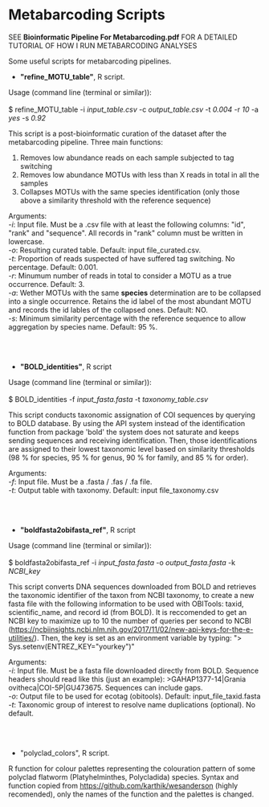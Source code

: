 # Metabarcoding Scripts

SEE __Bioinformatic Pipeline For Metabarcoding.pdf__ FOR A DETAILED TUTORIAL OF HOW I RUN METABARCODING ANALYSES


Some useful scripts for metabarcoding pipelines.

- __"refine_MOTU_table"__, R script.

Usage (command line (terminal or similar)):<br /><br />$ refine_MOTU_table -i _input_table.csv_ -c _output_table.csv_ -t _0.004_ -r _10_ -a _yes_ -s _0.92_

This script is a post-bioinformatic curation of the dataset after the metabarcoding pipeline. Three main functions:
1. Removes low abundance reads on each sample subjected to tag switching
2. Removes low abundance MOTUs with less than X reads in total in all the samples
3. Collapses MOTUs with the same species identification (only those above a similarity threshold with the reference sequence)

Arguments: <br />
 -_i_: Input file. Must be a .csv file with at least the following columns: "id", "rank" and "sequence". All records in "rank" column must be written in lowercase. <br />
 -_o_: Resulting curated table. Default: input file_curated.csv. <br />
 -_t_: Proportion of reads suspected of have suffered tag switching. No percentage. Default: 0.001. <br />
 -_r_: Minumum number of reads in total to consider a MOTU as a true occurrence. Default: 3. <br />
 -_a_: Wether MOTUs with the same __species__ determination are to be collapsed into a single occurrence. Retains the id label of the most abundant MOTU and records the id lables of the collapsed ones. Default: NO. <br />
 -_s_: Minimum similarity percentage with the reference sequence to allow aggregation by species name. Default: 95 %. <br />
 
<br /><br />
- __"BOLD_identities"__, R script

Usage (command line (terminal or similar)): <br /><br />$ BOLD_identities -f _input_fasta.fasta_ -t _taxonomy_table.csv_

This script conducts taxonomic assignation of COI sequences by querying to BOLD database. By using the API system instead of the identification function from package 'bold' the system does not saturate and keeps sending sequences and receiving identification. Then, those identifications are assigned to their lowest taxonomic level based on similarity thresholds (98 % for species, 95 % for genus, 90 % for family, and 85 % for order).

Arguments:  <br />
-_f_: Input file. Must be a .fasta / .fas / .fa file. <br />
-_t_: Output table with taxonomy. Default: input file_taxonomy.csv

<br /><br />
- __"boldfasta2obifasta_ref"__, R script

Usage (command line (terminal or similar)): <br /><br />$ boldfasta2obifasta_ref -i _input_fasta.fasta_ -o _output_fasta.fasta_ -k _NCBI_key_ 

This script converts DNA sequences downloaded from BOLD and retrieves the taxonomic identifier of the taxon from NCBI taxonomy, to create a new fasta file with the following information to be used with OBITools: taxid, scientific_name, and record id (from BOLD). It is reccomended to get an NCBI key to maximize up to 10 the number of queries per second to NCBI (https://ncbiinsights.ncbi.nlm.nih.gov/2017/11/02/new-api-keys-for-the-e-utilities/). Then, the key is set as an environment variable by typing: "> Sys.setenv(ENTREZ_KEY="yourkey")"

Arguments:  <br />
-_i_: Input file. Must be a fasta file downloaded directly from BOLD. Sequence headers should read like this (just an example): >GAHAP1377-14|Grania ovitheca|COI-5P|GU473675. Sequences can include gaps. <br />
-_o_: Output file to be used for ecotag (obitools). Default: input_file_taxid.fasta <br />
-_t_: Taxonomic group of interest to resolve name duplications (optional). No default.

<br /><br />
- "polyclad_colors", R script.

R function for colour palettes representing the colouration pattern of some polyclad flatworm (Platyhelminthes, Polycladida) species. Syntax and function copied from https://github.com/karthik/wesanderson (highly recomended), only the names of the function and the palettes is changed.
